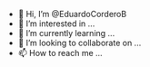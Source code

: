 - 👋 Hi, I’m @EduardoCorderoB
- 👀 I’m interested in ...
- 🌱 I’m currently learning ...
- 💞️ I’m looking to collaborate on ...
- 📫 How to reach me ...

<!---
EduardoCorderoB/EduardoCorderoB is a ✨ special ✨ repository because its `README.md` (this file) appears on your GitHub profile.
You can click the Preview link to take a look at your changes.
--->
